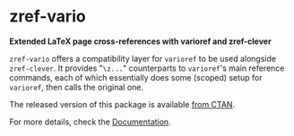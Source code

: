# zref-vario

**Extended LaTeX page cross-references with varioref and zref-clever**

`zref-vario` offers a compatibility layer for `varioref` to be used alongside
`zref-clever`.  It provides "`\z...`" counterparts to `varioref`'s main
reference commands, each of which essentially does some (scoped) setup for
`varioref`, then calls the original one.

The released version of this package is available [from
CTAN](https://ctan.org/pkg/zref-vario).

For more details, check the
[Documentation](https://mirrors.ctan.org/macros/latex/contrib/zref-vario/zref-vario.pdf).
